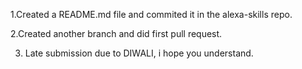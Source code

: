 1.Created a README.md file and commited it in the alexa-skills repo.

2.Created another branch and did first pull request.

3. Late submission due to DIWALI, i hope you understand. 